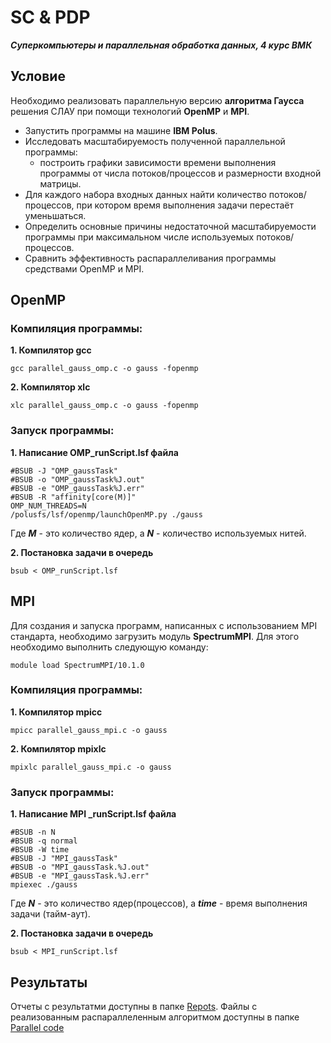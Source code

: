 # SC & PDP
***Суперкомпьютеры и параллельная обработка данных, 4 курс ВМК***

## Условие 
Необходимо реализовать параллельную версию **алгоритма Гаусса** решения СЛАУ при помощи технологий **OpenMP** и **MPI**.
- Запустить программы на машине **IBM Polus**.
- Исследовать масштабируемость полученной параллельной программы:
    - построить графики зависимости времени выполнения программы от числа потоков/процессов и размерности входной матрицы.
- Для каждого набора входных данных найти количество потоков/процессов, при котором время выполнения задачи перестаёт уменьшаться.
- Определить основные причины недостаточной масштабируемости программы при максимальном числе используемых потоков/процессов.
- Сравнить эффективность распараллеливания программы средствами OpenMP и MPI.  

## OpenMP
### Компиляция программы:
**1. Компилятор gcc**
```
gcc parallel_gauss_omp.c -o gauss -fopenmp
```
**2. Компилятор xlc**
```
xlc parallel_gauss_omp.c -o gauss -fopenmp
```
### Запуск программы:
**1. Написание OMP_runScript.lsf файла**
```
#BSUB -J "OMP_gaussTask"
#BSUB -o "OMP_gaussTask%J.out"
#BSUB -e "OMP_gaussTask%J.err"
#BSUB -R "affinity[core(M)]"
OMP_NUM_THREADS=N
/polusfs/lsf/openmp/launchOpenMP.py ./gauss
```
Где ***M*** - это количество ядер, а ***N*** - количество используемых нитей.

**2. Постановка задачи в очередь**
```
bsub < OMP_runScript.lsf
```

## MPI
Для создания и запуска программ, написанных с использованием MPI стандарта, необходимо загрузить модуль **SpectrumMPI**. Для этого необходимо выполнить следующую команду:
```
module load SpectrumMPI/10.1.0
```
### Компиляция программы:
**1. Компилятор mpicc**
```
mpicc parallel_gauss_mpi.c -o gauss
```
**2. Компилятор mpixlc**
```
mpixlc parallel_gauss_mpi.c -o gauss
```
### Запуск программы:
**1. Написание MPI _runScript.lsf файла**
```
#BSUB -n N
#BSUB -q normal
#BSUB -W time
#BSUB -J "MPI_gaussTask"
#BSUB -o "MPI_gaussTask.%J.out"
#BSUB -e "MPI_gaussTask.%J.err"
mpiexec ./gauss
```
Где ***N*** - это количество ядер(процессов), а ***time*** - время выполнения задачи (тайм-аут).

**2. Постановка задачи в очередь**
```
bsub < MPI_runScript.lsf
```

## Результаты
Отчеты с результатми доступны в папке [Repots](https://github.com/tsirleo/SC_PDP/tree/main/Reports).
Файлы с реализованным распараллеленным алгоритмом доступны в папке [Parallel code](https://github.com/tsirleo/SC_PDP/tree/main/Parallel_code)


